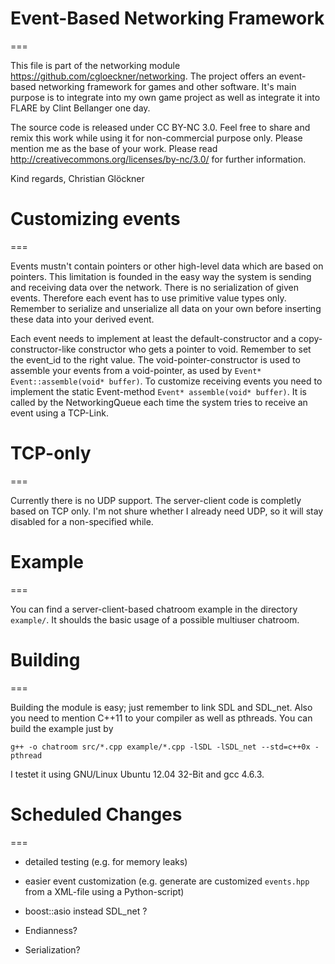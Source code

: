 # Event-Based Networking Framework
===

This file is part of the networking module https://github.com/cgloeckner/networking. The project offers an event-based networking framework for games and other software. It's main purpose is to integrate into my own game project as well as integrate it into FLARE by Clint Bellanger one day.

The source code is released under CC BY-NC 3.0. Feel free to share and remix this work while using it for non-commercial purpose only. Please mention me as the base of your work. Please read http://creativecommons.org/licenses/by-nc/3.0/ for further information.

Kind regards, Christian Glöckner

# Customizing events
===

Events mustn't contain pointers or other high-level data which are based on pointers. This limitation is founded in the easy way the system is sending and receiving data over the network. There is no serialization of given events. Therefore each event has to use primitive value types only. Remember to serialize and unserialize all data on your own before inserting these data into your derived event.

Each event needs to implement at least the default-constructor and a copy-constructor-like constructor who gets a pointer to void. Remember to set the event_id to the right value. The void-pointer-constructor is used to assemble your events from a void-pointer, as used by `Event* Event::assemble(void* buffer)`.
To customize receiving events you need to implement the static Event-method `Event* assemble(void* buffer)`. It is called by the NetworkingQueue each time the system tries to receive an event using a TCP-Link.

# TCP-only
===

Currently there is no UDP support. The server-client code is completly based on TCP only. I'm not shure whether I already need UDP, so it will stay disabled for a non-specified while.

# Example
===

You can find a server-client-based chatroom example in the directory `example/`. It shoulds the basic usage of a possible multiuser chatroom.

# Building
===

Building the module is easy; just remember to link SDL and SDL_net. Also you need to mention C++11 to your compiler as well as pthreads. You can build the example just by

    g++ -o chatroom src/*.cpp example/*.cpp -lSDL -lSDL_net --std=c++0x -pthread

I testet it using GNU/Linux Ubuntu 12.04 32-Bit and gcc 4.6.3.

# Scheduled Changes
===

- detailed testing (e.g. for memory leaks)
- easier event customization (e.g. generate are customized `events.hpp` from a XML-file using a Python-script)

- boost::asio instead SDL_net ?
- Endianness?
- Serialization?


